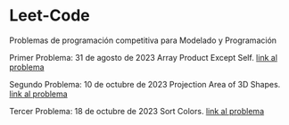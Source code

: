 # Leet-Code
Problemas de programación competitiva para Modelado y Programación

Primer Problema: 
31 de agosto de 2023
Array Product Except Self. [link al problema](https://leetcode.com/problems/product-of-array-except-self/description/?envType=study-plan-v2&envId=leetcode-75)


Segundo Problema:
10 de octubre de 2023
Projection Area of 3D Shapes. [link al problema](https://leetcode.com/problems/projection-area-of-3d-shapes/)

Tercer Problema: 
18 de octubre de 2023
Sort Colors. [link al problema](https://leetcode.com/problems/sort-colors/description/)

